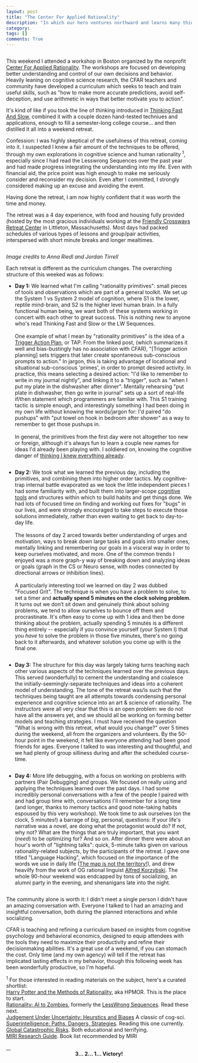 ```yaml
---
layout: post
title: "The Center For Applied Rationality"
description: "In which our hero ventures northward and learns many things"
category: 
tags: []
comments: True
---
```


<a class="fancybox" rel="cfar" href="/photos/cfar_pano.png">
<img src="/photos/thumbs/cfar_pano.png" alt="" />
</a>

This weekend I attended a workshop in Boston organized by the nonprofit [Center For Applied Rationality](http://rationality.org/). The workshops are focused on developing better understanding and control of our own decisions and behavior. Heavily leaning on cognitive science research, the CFAR teachers and community have developed a curriculum which seeks to teach and train useful skills, such as "how to make more accurate predictions, avoid self-deception, and use arithmetic in ways that better motivate you to action".

<!--more--> 

It's kind of like if you took the line of thinking introduced in [Thinking Fast And Slow](http://en.wikipedia.org/wiki/Thinking,_Fast_and_Slow), combined it with a couple dozen hand-tested techniues and applications, enough to fill a semester-long college course... and then distilled it all into a weekend retreat.

Confession: I was highly skeptical of the usefulness of this retreat, coming into it. I suspected I knew a fair amount of the techniques to be offered, through my own explorations in cognitive science and human rationality <sup>1</sup>, especially since I had read the Lesswrong Sequences over the past year and had made progress integrating the understanding into my life. Even with financial aid, the price point was high enough to make me seriously consider and reconsider my decision. Even after I committed, I strongly considered making up an excuse and avoiding the event.

Having done the retreat, I am now highly confident that it was worth the time and money.

The retreat was a 4 day experience, with food and housing fully provided (hosted by the most gracious individuals working at the [Friendly Crossways Retreat Center](http://friendlycrossways.com/) in Littleton, Massachusetts). Most days had packed schedules of various types of lessons and group/pair activities, interspersed with short minute breaks and longer mealtimes.

<a class="fancybox" rel="cfar" href="/photos/cfar_1.JPG">
<img src="/photos/thumbs/cfar_1.JPG" alt="" />
</a>

*Image credits to Anna Riedl and Jordan Tirrell*


Each retreat is different as the curriculum changes. The overarching structure of this weeked was as follows:

* **Day 1:** We learned what I'm calling "rationality primitives": small pieces of tools and observations which are part of a general toolkit. We set up the System 1 vs System 2 model of cognition, where S1 is the lower, reptile mind-brain, and S2 is the higher level human brain. In a fully functional human being, we want both of these systems working in concert with each other to great success. This is nothing new to anyone who's read Thinking Fast and Slow or the LW Sequences.
<br><br>One example of what I mean by "rationality primitives" is the idea of a [Trigger Action Plan](http://www.willatworklearning.com/2014/09/triggered-action-planning.html), or TAP. From the linked post, (which summarizes it well and bias-bustingly has no association with CFAR), "[Trigger action planning] sets triggers that later create spontaneous sub-conscious prompts to action." In jargon, this is taking advantage of locational and situational sub-conscious 'primes', in order to prompt desired activity. In practice, this means selecting a desired action: "I'd like to remember to write in my journal nightly", and linking it to a "trigger", such as "when I put my plate in the dishwasher after dinner". Mentally rehearsing "put plate in dishwasher, then go write in journal" sets up a sort of real-life if/then statement which programmers are familiar with. This S1 training tactic is simple enough, and interestingly something I had been doing in my own life without knowing the words/jargon for: I'd paired "do pushups" with "put towel on hook in bedroom after shower" as a way to remember to get those pushups in.
<br><br>
In general, the primitives from the first day were not altogether too new or foreign, although it's always fun to learn a couple new names for ideas I'd already been playing with. I soldiered on, knowing the cognitive danger of [thinking I knew everything already](http://rationalwiki.org/wiki/Dunning-Kruger_effect).

<a class="fancybox" rel="cfar" href="/photos/cfar_4.jpg">
<img src="/photos/thumbs/cfar_4.jpg" alt="" />
</a>

* **Day 2:** We took what we learned the previous day, including the primitives, and combining them into higher order tactics. My cognitive-trap internal battle evaporated as we took the little independent pieces I had some familiarity with, and built them into larger-scope [cognitive tools](http://www.motivationhacker.com/dont-tell-yourself-ask-yourself/) and structures within which to build habits and get things done. We had lots of focused time on finding and working out fixes for "bugs" in our lives, and were strongly encouraged to take steps to execute those solutions immediately, rather than even waiting to get back to day-to-day life. 
<br><br>The lessons of day 2 arced towards better understanding of urges and motivation, ways to break down large tasks and goals into smaller ones, mentally linking and remembering our goals in a visceral way in order to keep ourselves motivated, and more. One of the common trends I enjoyed was a more graph-y way of breaking down and analyzing ideas or goals (graph in the CS or Neuro sense, with nodes connected by directional arrows or inhibition lines). 
<br><br>A particularly interesting tool we learned on day 2 was dubbed "Focused Grit". The technique is when you have a problem to solve, to set a timer and **actually spend 5 minutes on the clock solving problem**. It turns out we don’t  sit down and genuinely think about solving problems, we tend to allow ourselves to bounce off them and procrastinate. It's often easy to come up with 1 idea and then be done thinking about the problem, actually spending 5 minutes is a different thing entirely -- especially if you convince yourself (your System I) that you *have* to solve the problem in those five minutes, there's no going back to it afterwards, and whatever solution you come up with is the final one.

<a class="fancybox" rel="cfar" href="/photos/cfar_2.JPG">
<img src="/photos/thumbs/cfar_2.JPG" alt="" />
</a>

* **Day 3:** The structure for this day was largely taking turns teaching each other various aspects of the techniques learned over the previous days. This served (wonderfully) to cement the understanding and coalesce the initially-seemingly-separate techniques and ideas into a coherent model of understanding. The tone of the retreat was/is such that the techniques being taught are all attempts towards condensing personal experience and cognitive science into an art & science of rationality. The instructors were all very clear that this is an open problem: we do not have all the answers yet, and we should all be working on forming better models and teaching strategies. I must have received the question "What is wrong with this retreat, what would you change?" over 5 times during the weekend, all from the organizers and volunteers. By the 50-hour point in the weekend, it felt like everyone attending had been good friends for ages. Everyone I talked to was interesting and thoughtful, and we had plenty of group silliness during and after the scheduled course-time.

<a class="fancybox" rel="cfar" href="/photos/cfar_5.jpg">
<img src="/photos/thumbs/cfar_5.jpg" alt="" />
</a>

* **Day 4:** More life debugging, with a focus on working on problems with partners (Pair Debugging) and groups. We focused on really using and applying the techniques learned over the past days. I had some incredibly personal conversations with a few of the people I paired with and had group time with, conversations I'll remember for a long time (and longer, thanks to memory tactics and good note-taking habits espoused by this very workshop). We took time to ask ourselves (on the clock, 5 minutes!) a barrage of *big*, personal, questions: If your life's narrative was a novel, are doing what the protagonist would do? If not, why not? What are the things that are truly important, that you want (*need*) to be optimizing for? And so on. After dinner there were about an hour's worth of "lightning talks": quick, 5-minute talks given on various rationality-related subjects, by the participants of the retreat. I gave one titled "Language Hacking", which focused on the importance of the words we use in daily life ([The map is not the territory!](http://en.wikipedia.org/wiki/Map%E2%80%93territory_relation)), and drew heavilfy from the work of OG rational linguist [Alfred Korzybski](http://en.wikipedia.org/wiki/Alfred_Korzybski). The whole 90-hour weekend was endcapped by tons of socializing, an alumni party in the evening, and shenanigans late into the night.


<a class="fancybox" rel="cfar" href="/photos/cfar_7.jpg">
<img src="/photos/thumbs/cfar_7.jpg" alt="" />
</a>

The community alone is worth it: I didn't meet a single person I didn't have an amazing conversation with. Everyone I talked to I had an amazing and insightful conversation, both during the planned interactions and while socializing.

CFAR is teaching and refining a curriculum based on insights from cognitive psychology and behavioral economics, designed to equip attendees with the tools they need to maximize their productivity and refine their decisionmaking abilities. It's a great use of a weekend, if you can stomach the cost. Only time (and my own agency) will tell if the retreat has implicated lasting effects in my behavior, though this following week has been wonderfully productive, so I'm hopeful. 

<sup>1</sup> For those interested in reading materials on the subject, here's a curated shortlist:
<br>[Harry Potter and the Methods of Rationality](http://hpmor.com/), aka HPMOR. This is the place to start.
<br>[Rationality: AI to Zombies](https://intelligence.org/rationality-ai-zombies/), formerly the [LessWrong Sequences](http://wiki.lesswrong.com/wiki/Sequences). Read these next.
<br>[Judgement Under Uncertainty: Heurstics and Biases](http://www.amazon.com/Judgment-Under-Uncertainty-Heuristics-Biases/dp/0521284147/ref=pd_bxgy_b_text_z) A classic of cog-sci.
<br>[Superintelligence: Paths, Dangers, Strategies](http://en.wikipedia.org/wiki/Superintelligence:_Paths,_Dangers,_Strategies). Reading this one currently.
<br>[Global Catastrophic Risks](http://www.amazon.com/Global-Catastrophic-Risks-Nick-Bostrom/dp/0199606501). Both educational and terrifying.
<br>[MIRI Research Guide](https://intelligence.org/research-guide/). Book list recommended by MIRI


<a class="fancybox" rel="cfar" href="/photos/cfar_9.png">
<img src="/photos/thumbs/cfar_9.png" alt="" />
</a>

<a class="fancybox" rel="cfar" href="/photos/cfar_3.jpg">
<img src="/photos/thumbs/cfar_3.jpg" alt="" />
</a>

<a class="fancybox" rel="cfar" href="/photos/cfar_6.jpg"> 
<img src="/photos/thumbs/cfar_6.jpg" alt="" />
</a>

<a class="fancybox" rel="cfar" href="/photos/cfar_8.jpg">
<img src="/photos/thumbs/cfar_8.jpg" alt="" />
</a>

<div style="text-align: center; font-weight: bold;">
3... 2... 1... Victory!
</div>
